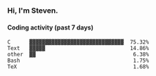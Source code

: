 ### Hi, I'm Steven.

#### Coding activity (past 7 days)
```
C      ▓▓▓▓▓▓▓▓▓▓▓▓▓▓▓▓▓▓▓▓▓▓▓▓▓▓▓▓▓▓  75.32%
Text   ▓▓▓▓▓                           14.86%
other  ▓▓                               6.38%
Bash                                    1.75%
TeX                                     1.68%
```
